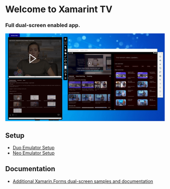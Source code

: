 # Welcome to Xamarint TV

### Full dual-screen enabled app.

![xamarin TV demo on a surface neo device](images/xamarintv.png)

## Setup

- [Duo Emulator Setup](https://docs.microsoft.com/en-us/dual-screen/android/use-emulator)
- [Neo Emulator Setup](https://docs.microsoft.com/en-us/dual-screen/windows/use-emulator)

## Documentation

- [Additional Xamarin.Forms dual-screen samples and documentation](https://docs.microsoft.com/xamarin/xamarin-forms/app-fundamentals/dual-screen/)
